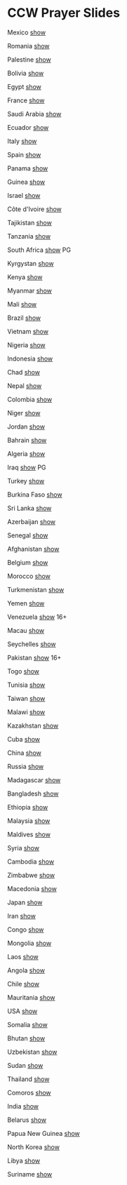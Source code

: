 # CCW Prayer Slides

Mexico [show](http://kyk.kiekies.net/?src=https://ccwaterkloof.github.io/prayer/slides/mexico.md)

Romania [show](http://kyk.kiekies.net/?src=https://ccwaterkloof.github.io/prayer/slides/romania.md)

Palestine [show](http://kyk.kiekies.net/?src=https://ccwaterkloof.github.io/prayer/slides/palestine.md)

Bolivia [show](http://kyk.kiekies.net/?src=https://ccwaterkloof.github.io/prayer/slides/bolivia.md)

Egypt [show](http://kyk.kiekies.net/?src=https://ccwaterkloof.github.io/prayer/slides/egypt.md)

France [show](http://kyk.kiekies.net/?src=https://ccwaterkloof.github.io/prayer/slides/france.md)

Saudi Arabia [show](http://kyk.kiekies.net/?src=https://ccwaterkloof.github.io/prayer/slides/saudiarabia.md)

Ecuador [show](http://kyk.kiekies.net/?src=https://ccwaterkloof.github.io/prayer/slides/ecuador.md)

Italy [show](http://kyk.kiekies.net/?src=https://ccwaterkloof.github.io/prayer/slides/italy.md)

Spain [show](http://kyk.kiekies.net/?src=https://ccwaterkloof.github.io/prayer/slides/spain.md)

Panama [show](http://kyk.kiekies.net/?src=https://ccwaterkloof.github.io/prayer/slides/panama.md)

Guinea [show](http://kyk.kiekies.net/?src=https://ccwaterkloof.github.io/prayer/slides/guinea.md)

Israel [show](http://kyk.kiekies.net/?src=https://ccwaterkloof.github.io/prayer/slides/israel.md)

Côte d'Ivoire [show](http://kyk.kiekies.net/?src=https://ccwaterkloof.github.io/prayer/slides/cotedivoire.md)

Tajikistan [show](http://kyk.kiekies.net/?src=https://ccwaterkloof.github.io/prayer/slides/tajikistan.md)

Tanzania [show](http://kyk.kiekies.net/?src=https://ccwaterkloof.github.io/prayer/slides/tanzania.md)

South Africa [show](http://kyk.kiekies.net/?src=https://ccwaterkloof.github.io/prayer/slides/south_africa.md) PG

Kyrgystan [show](http://kyk.kiekies.net/?src=https://ccwaterkloof.github.io/prayer/slides/kyrgystan.md)

Kenya [show](http://kyk.kiekies.net/?src=https://ccwaterkloof.github.io/prayer/slides/kenya.md)

Myanmar [show](http://kyk.kiekies.net/?src=https://ccwaterkloof.github.io/prayer/slides/myanmar.md)

Mali [show](http://kyk.kiekies.net/?src=https://ccwaterkloof.github.io/prayer/slides/mali.md)

Brazil [show](http://kyk.kiekies.net/?src=https://ccwaterkloof.github.io/prayer/slides/brazil.md)

Vietnam [show](http://kyk.kiekies.net/?src=https://ccwaterkloof.github.io/prayer/slides/vietnam.md)

Nigeria [show](http://kyk.kiekies.net/?src=https://ccwaterkloof.github.io/prayer/slides/nigeria.md)

Indonesia [show](http://kyk.kiekies.net/?src=https://ccwaterkloof.github.io/prayer/slides/indonesia.md)

Chad [show](http://kyk.kiekies.net/?src=https://ccwaterkloof.github.io/prayer/slides/chad.md)

Nepal [show](http://kyk.kiekies.net/?src=https://ccwaterkloof.github.io/prayer/slides/nepal.md)

Colombia [show](http://kyk.kiekies.net/?src=https://ccwaterkloof.github.io/prayer/slides/colombia.md)

Niger [show](http://kyk.kiekies.net/?src=https://ccwaterkloof.github.io/prayer/slides/niger.md)

Jordan [show](http://kyk.kiekies.net/?src=https://ccwaterkloof.github.io/prayer/slides/jordan.md)

Bahrain [show](http://kyk.kiekies.net/?src=https://ccwaterkloof.github.io/prayer/slides/bahrain.md)

Algeria [show](http://kyk.kiekies.net/?src=https://ccwaterkloof.github.io/prayer/slides/algeria.md)

Iraq [show](http://kyk.kiekies.net/?src=https://ccwaterkloof.github.io/prayer/slides/iraq.md) PG

Turkey [show](http://kyk.kiekies.net/?src=https://ccwaterkloof.github.io/prayer/slides/turkey.md)

Burkina Faso [show](http://kyk.kiekies.net/?src=https://ccwaterkloof.github.io/prayer/slides/burkinafaso.md)

Sri Lanka [show](http://kyk.kiekies.net/?src=https://ccwaterkloof.github.io/prayer/slides/srilanka.md)

Azerbaijan [show](http://kyk.kiekies.net/?src=https://ccwaterkloof.github.io/prayer/slides/azerbaijan.md)

Senegal [show](http://kyk.kiekies.net/?src=https://ccwaterkloof.github.io/prayer/slides/senegal.md)

Afghanistan [show](http://kyk.kiekies.net/?src=https://ccwaterkloof.github.io/prayer/slides/afghanistan.md)

Belgium [show](http://kyk.kiekies.net/?src=https://ccwaterkloof.github.io/prayer/slides/belgium.md)

Morocco [show](http://kyk.kiekies.net/?src=https://ccwaterkloof.github.io/prayer/slides/morocco.md)

Turkmenistan [show](http://kyk.kiekies.net/?src=https://ccwaterkloof.github.io/prayer/slides/turkmenistan.md)

Yemen [show](http://kyk.kiekies.net/?src=https://ccwaterkloof.github.io/prayer/slides/yemen.md)

Venezuela [show](http://kyk.kiekies.net/?src=https://ccwaterkloof.github.io/prayer/slides/venezuela.md) 16+

Macau [show](http://kyk.kiekies.net/?src=https://ccwaterkloof.github.io/prayer/slides/macau.md)

Seychelles [show](http://kyk.kiekies.net/?src=https://ccwaterkloof.github.io/prayer/slides/seychelles.md)

Pakistan [show](http://kyk.kiekies.net/?src=https://ccwaterkloof.github.io/prayer/slides/pakistan.md) 16+

Togo [show](http://kyk.kiekies.net/?src=https://ccwaterkloof.github.io/prayer/slides/togo.md)

Tunisia [show](http://kyk.kiekies.net/?src=https://ccwaterkloof.github.io/prayer/slides/tunisia.md)

Taiwan [show](http://kyk.kiekies.net/?src=https://ccwaterkloof.github.io/prayer/slides/taiwan.md)

Malawi [show](http://kyk.kiekies.net/?src=https://ccwaterkloof.github.io/prayer/slides/malawi.md)

Kazakhstan [show](http://kyk.kiekies.net/?src=https://ccwaterkloof.github.io/prayer/slides/kazakhstan.md)

Cuba [show](http://kyk.kiekies.net/?src=https://ccwaterkloof.github.io/prayer/slides/cuba.md)

China [show](http://kyk.kiekies.net/?src=https://ccwaterkloof.github.io/prayer/slides/china.md)

Russia [show](http://kyk.kiekies.net/?src=https://ccwaterkloof.github.io/prayer/slides/russia.md)

Madagascar [show](http://kyk.kiekies.net/?src=https://ccwaterkloof.github.io/prayer/slides/madagascar.md)

Bangladesh [show](http://kyk.kiekies.net/?src=https://ccwaterkloof.github.io/prayer/slides/bangladesh.md)

Ethiopia [show](http://kyk.kiekies.net/?src=https://ccwaterkloof.github.io/prayer/slides/ethiopia.md)

Malaysia [show](http://kyk.kiekies.net/?src=https://ccwaterkloof.github.io/prayer/slides/malaysia.md)

Maldives [show](http://kyk.kiekies.net/?src=https://ccwaterkloof.github.io/prayer/slides/maldives.md)

Syria [show](http://kyk.kiekies.net/?src=https://ccwaterkloof.github.io/prayer/slides/syria.md)

Cambodia [show](http://kyk.kiekies.net/?src=https://ccwaterkloof.github.io/prayer/slides/cambodia.md)

Zimbabwe [show](http://kyk.kiekies.net/?src=https://ccwaterkloof.github.io/prayer/slides/zimbabwe.md)

Macedonia [show](http://kyk.kiekies.net/?src=https://ccwaterkloof.github.io/prayer/slides/macedonia.md)

Japan [show](http://kyk.kiekies.net/?src=https://ccwaterkloof.github.io/prayer/slides/japan.md)

Iran [show](http://kyk.kiekies.net/?src=https://ccwaterkloof.github.io/prayer/slides/iran.md)

Congo [show](http://kyk.kiekies.net/?src=https://ccwaterkloof.github.io/prayer/slides/congo.md)

Mongolia [show](http://kyk.kiekies.net/?src=https://ccwaterkloof.github.io/prayer/slides/mongolia.md)

Laos [show](http://kyk.kiekies.net/?src=https://ccwaterkloof.github.io/prayer/slides/laos.md)

Angola [show](http://kyk.kiekies.net/?src=https://ccwaterkloof.github.io/prayer/slides/angola.md)

Chile [show](http://kyk.kiekies.net/?src=https://ccwaterkloof.github.io/prayer/slides/chile.md)

Mauritania [show](http://kyk.kiekies.net/?src=https://ccwaterkloof.github.io/prayer/slides/mauritania.md)

USA [show](http://kyk.kiekies.net/?src=https://ccwaterkloof.github.io/prayer/slides/usa.md)

Somalia [show](http://kyk.kiekies.net/?src=https://ccwaterkloof.github.io/prayer/slides/somalia.md)

Bhutan [show](http://kyk.kiekies.net/?src=https://ccwaterkloof.github.io/prayer/slides/bhutan.md)

Uzbekistan [show](http://kyk.kiekies.net/?src=https://ccwaterkloof.github.io/prayer/slides/uzbekistan.md)

Sudan [show](http://kyk.kiekies.net/?src=https://ccwaterkloof.github.io/prayer/slides/sudan.md)

Thailand [show](http://kyk.kiekies.net/?src=https://ccwaterkloof.github.io/prayer/slides/thailand.md)

Comoros [show](http://kyk.kiekies.net/?src=https://ccwaterkloof.github.io/prayer/slides/comoros.md)

India [show](http://kyk.kiekies.net/?src=https://ccwaterkloof.github.io/prayer/slides/india.md)

Belarus [show](http://kyk.kiekies.net/?src=https://ccwaterkloof.github.io/prayer/slides/belarus.md)

Papua New Guinea [show](http://kyk.kiekies.net/?src=https://ccwaterkloof.github.io/prayer/slides/png.md)

North Korea [show](http://kyk.kiekies.net/?src=https://ccwaterkloof.github.io/prayer/slides/northkorea.md)

Libya [show](http://kyk.kiekies.net/?src=https://ccwaterkloof.github.io/prayer/slides/libya.md)

Suriname [show](http://kyk.kiekies.net/?src=https://ccwaterkloof.github.io/prayer/slides/suriname.md)
